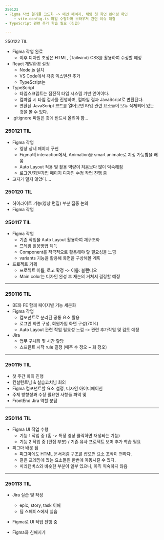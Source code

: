 ```yaml
---
250123
- Figma 작업 결과물 코드화 -> 메인 페이지, 채팅 첫 화면 렌더링 확인
    - vite.config.ts 파일 수정하며 브라우저 관련 이슈 해결
- TypeScript 관련 추가 학습 필요 (긴급)

---
```

250122 TIL
- Figma 작업 완료
    - 이후 디자인 조정은 HTML, (Tailwind) CSS를 활용하여 수정할 예정
- React 개발환경 설정
    - Node.js 설치
    - VS Code에서 각종 익스텐션 추가
    - TypeScript는 
- TypeScript
    - 타입스크립트는 점진적 타입 시스템 기반 언어이다.
    - 컴파일 시 타입 검사를 진행하며, 컴파일 결과 JavaScript로 변환된다.
    - 변환된 JavaScript 코드를 열어보면 타입 관련 요소들이 모두 삭제되어 있는 것을 볼 수 있다.
- .gitignore 파일은 깃에 반드시 올려야 함...

### 250121 TIL
- Figma 작업
    - 영상 상세 페이지 구현
    - Figma의 interaction에서, Animation을 smart animate로 지정 가능함을 배움
    - Auto Layout 적용 및 활용 역량이 처음보다 많이 익숙해짐
    - 로그인/회원가입 페이지 디자인 수정 작업 진행 중
- 고지가 멀지 않았다....

### 250120 TIL
- 하이라이트 기능(영상 편집) 부분 집중 논의
- Figma 작업

### 250117 TIL
- Figma 작업
    - 기존 작업물 Auto Layout 활용하여 재구조화
    - 프레임 활용방법 체득
    - Component를 적극적으로 활용해야 할 필요성을 느낌
    - variants 기능을 활용해 화면을 구상해볼 계획
- 프로젝트 기획
    - 프로젝트 이름, 로고 확정 -> 이름: 블랜디오
    - Main color는 디자인 완성 후 재논의 거쳐서 결정할 예정

---
### 250116 TIL
- BE와 FE 함께 페이지별 기능 세분화
- Figma 작업
    - 컴포넌트로 분리된 공통 요소 활용
    - 로그인 화면 구성, 회원가입 화면 구성(70%)
    - Auto Layout 관련 작업 필요성 느낌 -> 관련 추가작업 및 검토 예정
- Jira
    - 업무 구체화 및 시간 할당
    - 스프린트 시작 rule 결정 (매주 수 정오 ~ 화 정오)

---
### 250115 TIL
- 첫 주간 회의 진행
- 컨설턴트님 & 실습코치님 회의
- Figma 컴포넌트할 요소 설정, 디자인 아이디에이션
- 주제 방향성과 수정 필요한 사항들 파악 및 
- FrontEnd Jira 역할 분담

---
### 250114 TIL
- Figma UI 작업 수행
    - 기능 1 작업 중 (홈 -> 특정 영상 클릭하면 재생되는 기능)
    - 기능 2 작업 중 (편집 부분)  /  기존 유사 프로젝트 보며 추가 학습 필요
- 피그마 배운 점
    - 피그마에도 HTML 문서처럼 구조를 잡으면 요소 조작이 편하다.
    - 같은 프레임에 있는 요소들은 한번에 이동시킬 수 있다.
    - 미리캔버스와 비슷한 부분이 일부 있으나, 아직 익숙하지 않음

---
### 250113 TIL
- Jira 실습 및 작성
    - epic, story, task 이해
    - 팀 스페이스에서 실습

- Figma로 UI 작업 진행 중
- Figma와 친해지기